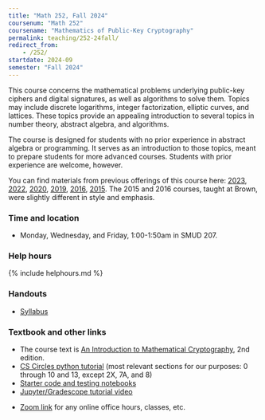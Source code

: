 ```yaml
---
title: "Math 252, Fall 2024"
coursenum: "Math 252"
coursename: "Mathematics of Public-Key Cryptography"
permalink: teaching/252-24fall/
redirect_from:
    - /252/
startdate: 2024-09
semester: "Fall 2024"
---
```


This course concerns the mathematical problems underlying public-key ciphers and digital signatures, as well as algorithms to solve them. Topics may include discrete logarithms, integer factorization, elliptic curves, and lattices. These topics provide an appealing introduction to several topics in number theory, abstract algebra, and algorithms.

The course is designed for students with no prior experience in abstract algebra or programming. It serves as an introduction to those topics, meant to prepare students for more advanced courses. Students with prior experience are welcome, however.

You can find materials from previous offerings of this course here: [2023](../252-23spring), [2022](../252-22spring), [2020](../252-20spring), [2019](../252-19spring), [2016](../158-16fall), [2015](../158-15fall). The 2015 and 2016 courses, taught at Brown, were slightly different in style and emphasis.

### Time and location
* Monday, Wednesday, and Friday, 1:00-1:50am in SMUD 207.

### Help hours

{% include helphours.md %}

### Handouts

*   [Syllabus](handouts/syllabus.pdf)
<!-- *   [Desmos associativity demo](https://www.desmos.com/calculator/iuhg1yj5bz) -->
<!--handouts-->

### Textbook and other links

*   The course text is [An Introduction to Mathematical Cryptography](https://link.springer.com/book/10.1007/978-1-4939-1711-2), 2nd edition. 
*   [CS Circles python tutorial](https://cscircles.cemc.uwaterloo.ca/) (most relevant sections for our purposes: 0 through 10 and 13, except 2X, 7A, and 8)
*   [Starter code and testing notebooks](https://www.dropbox.com/scl/fo/qg5tiavhxgg864udymtes/AGm6XMiqzODsGxh46BIeSl4?rlkey=8ztnk7ycbt345iq5dh48kr9e3&dl=0)
*   [Jupyter/Gradescope tutorial video](https://www.dropbox.com/s/4i5w5hc27s4juru/252programmingTutorial.mp4?dl=0)
<!-- *   [Boardwork]() from my tablet (updated periodically)-->
<!--*   [In-class notebooks]() (code written on screen will be kept here)-->
*   [Zoom link](https://amherstcollege.zoom.us/j/97816492611?pwd=VnFGcktXWTFXc2lTa2tXQVlkMU5Vdz09) for any online office hours, classes, etc.


